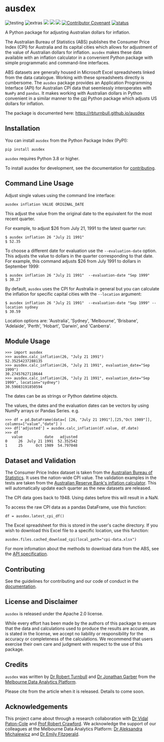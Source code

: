 # ausdex

![testing](https://github.com/rbturnbull/ausdex/actions/workflows/testing.yml/badge.svg)
![extras](https://github.com/rbturnbull/ausdex/actions/workflows/extras.yml/badge.svg)
[<img src="https://img.shields.io/endpoint?url=https://gist.githubusercontent.com/rbturnbull/49262550cc8b0fb671d46df58de213d4/raw/coverage-badge.json">](<https://rbturnbull.github.io/ausdex/coverage/>)
[<img src="https://github.com/rbturnbull/ausdex/actions/workflows/docs.yml/badge.svg">](<https://rbturnbull.github.io/ausdex/>)
[<img src="https://img.shields.io/badge/code%20style-black-000000.svg">](<https://github.com/psf/black>)
[![Contributor Covenant](https://img.shields.io/badge/Contributor%20Covenant-2.1-4baaaa.svg)](code_of_conduct.md)
[![status](https://joss.theoj.org/papers/817baa72d2b17b535af8f421a43404b0/status.svg)](https://joss.theoj.org/papers/817baa72d2b17b535af8f421a43404b0)

A Python package for adjusting Australian dollars for inflation.

The Australian Bureau of Statistics (ABS) publishes the Consumer Price Index (CPI) 
for Australia and its capital cities which allows for adjustment of the value of Australian dollars for inflation. 
`ausdex` makes these data available with an inflation calculator in a convenient Python package with simple programmatic and command-line interfaces.

ABS datasets are generally housed in Microsoft Excel spreadsheets linked from the data catalogue. Working with these spreadsheets directly is cumbersome. The `ausdex` package provides an Application Programming Interface (API) for Australian CPI data that seemlessly interoperates with `NumPy` and `pandas`. It makes working with Australian dollars in Python convenient in a similar manner to the [cpi](https://github.com/palewire/cpi) Python package which adjusts US dollars for inflation.

The package is documented here: https://rbturnbull.github.io/ausdex

## Installation

You can install `ausdex` from the Python Package Index (PyPI):

```
pip install ausdex
```

`ausdex` requires Python 3.8 or higher.

To install ausdex for development, see the documentation for [contributing](https://rbturnbull.github.io/ausdex/contributing.html).

## Command Line Usage

Adjust single values using the command line interface:
```
ausdex inflation VALUE ORIGINAL_DATE
```
This adjust the value from the original date to the equivalent for the most recent quarter.

For example, to adjust $26 from July 21, 1991 to the latest quarter run:
```
$ ausdex inflation 26 "July 21 1991" 
$ 52.35
```

To choose a different date for evaluation use the `--evaluation-date` option. This adjusts the value to dollars in the quarter corresponding to that date. For example, this command adjusts $26 from July 1991 to dollars in September 1999:
```
$ ausdex inflation 26 "July 21 1991"  --evaluation-date "Sep 1999"
$ 30.27
```

By default, `ausdex` uses the CPI for Australia in general but you can calculate the inflation for specific capital cities with the `--location` argument:
```
$ ausdex inflation 26 "July 21 1991"  --evaluation-date "Sep 1999" --location sydney
$ 30.59
```

Location options are: 'Australia', 'Sydney', 'Melbourne', 'Brisbane', 'Adelaide', 'Perth', 'Hobart', 'Darwin', and 'Canberra'.


## Module Usage

```
>>> import ausdex
>>> ausdex.calc_inflation(26, "July 21 1991")
52.35254237288135
>>> ausdex.calc_inflation(26, "July 21 1991", evaluation_date="Sep 1999")
30.27457627118644
>>> ausdex.calc_inflation(26, "July 21 1991", evaluation_date="Sep 1999", location="sydney")
30.59083191850594
```
The dates can be as strings or Python datetime objects.

The values, the dates and the evaluation dates can be vectors by using NumPy arrays or Pandas Series. e.g.
```
>>> df = pd.DataFrame(data=[ [26, "July 21 1991"],[25,"Oct 1989"]], columns=["value","date"] )
>>> df['adjusted'] = ausdex.calc_inflation(df.value, df.date)
>>> df
   value          date   adjusted
0     26  July 21 1991  52.352542
1     25      Oct 1989  54.797048
```

## Dataset and Validation

The Consumer Price Index dataset is taken from the [Australian Bureau of Statistics](https://www.abs.gov.au/statistics/economy/price-indexes-and-inflation/consumer-price-index-australia). It uses the nation-wide CPI value. The validation examples in the tests are taken from the [Australian Reserve Bank's inflation calculator](https://www.rba.gov.au/calculator/). This will automatically update each quarter as the new datasets are released.

The CPI data goes back to 1948. Using dates before this will result in a NaN.

To access the raw CPI data as a pandas DataFrame, use this function:
```
df = ausdex.latest_cpi_df()
```

The Excel spreadsheet for this is stored in the user's cache directory. 
If you wish to download this Excel file to a specific location, use this function:
```
ausdex.files.cached_download_cpi(local_path="cpi-data.xlsx")
```

For more infomation about the methods to download data from the ABS, see the [API specification](https://rbturnbull.github.io/ausdex/reference.html).

## Contributing

See the guidelines for contributing and our code of conduct in the [documentation](https://rbturnbull.github.io/ausdex/contributing.html).

## License and Disclaimer

`ausdex` is released under the Apache 2.0 license.

While every effort has been made by the authors of this package to ensure that the data and calculations used to produce the results are accurate, as is stated in the license, we accept no liability or responsibility for the accuracy or completeness of the calculations. 
We recommend that users exercise their own care and judgment with respect to the use of this package.
 
## Credits

`ausdex` was written by [Dr Robert Turnbull](https://findanexpert.unimelb.edu.au/profile/877006-robert-turnbull) and [Dr Jonathan Garber](https://findanexpert.unimelb.edu.au/profile/787135-jonathan-garber) from the [Melbourne Data Analytics Platform](https://mdap.unimelb.edu.au/).

Please cite from the article when it is released. Details to come soon.

## Acknowledgements

This project came about through a research collaboration with [Dr Vidal Paton-Cole](https://findanexpert.unimelb.edu.au/profile/234417-vidal-paton-cole) and [Prof Robert Crawford](https://findanexpert.unimelb.edu.au/profile/174016-robert-crawford). We acknowledge the support of our colleagues at the Melbourne Data Analytics Platform: [Dr Aleksandra Michalewicz](https://findanexpert.unimelb.edu.au/profile/27349-aleks-michalewicz) and [Dr Emily Fitzgerald](https://findanexpert.unimelb.edu.au/profile/196181-emily-fitzgerald).
